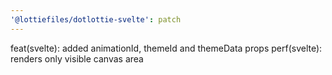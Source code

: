 ```yaml
---
'@lottiefiles/dotlottie-svelte': patch
---
```


feat(svelte): added animationId, themeId and themeData props
perf(svelte): renders only visible canvas area
